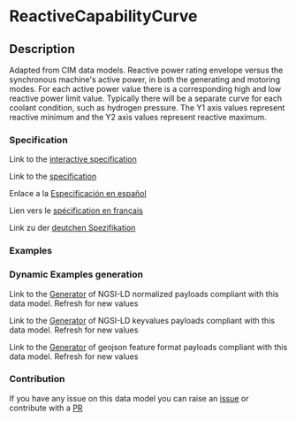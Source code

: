 # ReactiveCapabilityCurve

## Description 

Adapted from CIM data models. Reactive power rating envelope versus the synchronous machine's active power, in both the generating and motoring modes. For each active power value there is a corresponding high and low reactive power limit  value. Typically there will be a separate curve for each coolant condition, such as hydrogen pressure.  The Y1 axis values represent reactive minimum and the Y2 axis values represent reactive maximum.
### Specification

Link to the [interactive specification](https://swagger.lab.fiware.org/?url=https://smart-data-models.github.io/dataModel.EnergyCIM/ReactiveCapabilityCurve/swagger.yaml)

Link to the [specification](https://smart-data-models.github.io/dataModel.EnergyCIM/ReactiveCapabilityCurve/doc/spec.md)

Enlace a la [Especificación en español](https://smart-data-models.github.io/dataModel.EnergyCIM/ReactiveCapabilityCurve/doc/spec_ES.md)

Lien vers le [spécification en français](https://smart-data-models.github.io/dataModel.EnergyCIM/ReactiveCapabilityCurve/doc/spec_FR.md)

Link zu der [deutchen Spezifikation](https://smart-data-models.github.io/dataModel.EnergyCIM/ReactiveCapabilityCurve/doc/spec_DE.md)
### Examples
### Dynamic Examples generation

Link to the [Generator](https://smartdatamodels.org/extra/ngsi-ld_generator_v0.92.php?schemaUrl=https://raw.githubusercontent.com/smart-data-models/dataModel.EnergyCIM/master/ReactiveCapabilityCurve/schema.json&email=info@smartdatamodels.org) of NGSI-LD normalized payloads compliant with this data model. Refresh for new values

Link to the [Generator](https://smartdatamodels.org/extra/ngsi-ld_generator_keyvalues_v0.92.php?schemaUrl=https://raw.githubusercontent.com/smart-data-models/dataModel.EnergyCIM/master/ReactiveCapabilityCurve/schema.json&email=info@smartdatamodels.org) of NGSI-LD keyvalues payloads compliant with this data model. Refresh for new values

Link to the [Generator](https://smartdatamodels.org/extra/geojson_features_generator_v1.0.php?schemaUrl=https://raw.githubusercontent.com/smart-data-models/dataModel.EnergyCIM/master/ReactiveCapabilityCurve/schema.json&email=info@smartdatamodels.org) of geojson feature format payloads compliant with this data model. Refresh for new values
### Contribution

 If you have any issue on this data model you can raise an [issue](https://github.com/smart-data-models/dataModel.EnergyCIM/issues)  or contribute with a [PR](https://github.com/smart-data-models/dataModel.EnergyCIM/pulls)